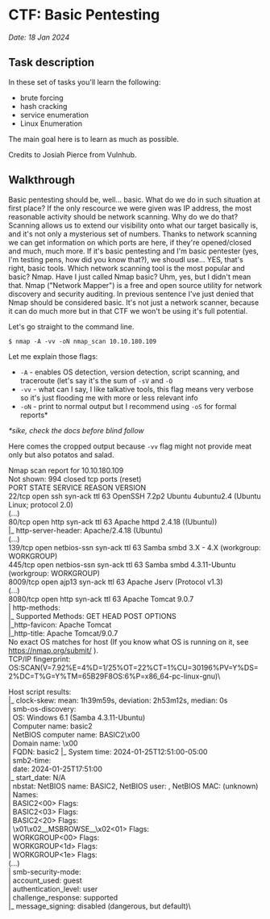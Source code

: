 # CTF: Basic Pentesting
 *Date: 18 Jan 2024*

## Task description
In these set of tasks you'll learn the following:

- brute forcing 
- hash cracking 
- service enumeration
- Linux Enumeration

The main goal here is to learn as much as possible.

Credits to Josiah Pierce from Vulnhub.

## Walkthrough

Basic pentesting should be, well... basic. What do we do in such situation at first place? 
If the only rescource we were given was IP address, the most reasonable activity should be network scanning. 
Why do we do that? Scanning allows us to extend our visibility onto what our target basically is, and it's not only a mysterious set of numbers.
Thanks to network scanning we can get information on which ports are here, if they're opened/closed and much, much more.
If it's basic pentesting and I'm basic pentester (yes, I'm testing pens, how did you know that?), we shoudl use... YES, that's right,
basic tools. Which network scanning tool is the most popular and basic? Nmap. Have I just called Nmap basic? Uhm, yes, but I didn't mean that.
Nmap ("Network Mapper") is a free and open source utility for network discovery and security auditing. In previous sentence I've just
denied that Nmap should be considered basic. It's not just a network scanner, because it can do much more but in that CTF we won't be using 
it's full potential.

Let's go straight to the command line.

`$ nmap -A -vv -oN nmap_scan 10.10.180.109`

Let me explain those flags:
- `-A` - enables OS detection, version detection, script scanning, and traceroute (let's say it's the sum of `-sV` and `-O`
- `-vv` - what can I say, I like talkative tools, this flag means very verbose so it's just flooding me with more or less relevant info
- `-oN` - print to normal output but I recommend using `-oS` for formal reports*

_*sike, check the docs before blind follow_

Here comes the cropped output because `-vv` flag might not provide meat only but also potatos and salad.

Nmap scan report for 10.10.180.109\
Not shown: 994 closed tcp ports (reset)\
PORT     STATE SERVICE     REASON         VERSION\
22/tcp   open  ssh         syn-ack ttl 63 OpenSSH 7.2p2 Ubuntu 4ubuntu2.4 (Ubuntu Linux; protocol 2.0)\
(...)\
80/tcp   open  http        syn-ack ttl 63 Apache httpd 2.4.18 ((Ubuntu))\
|_ http-server-header: Apache/2.4.18 (Ubuntu)\
(...)\
139/tcp  open  netbios-ssn syn-ack ttl 63 Samba smbd 3.X - 4.X (workgroup: WORKGROUP)\
445/tcp  open  netbios-ssn syn-ack ttl 63 Samba smbd 4.3.11-Ubuntu (workgroup: WORKGROUP)\
8009/tcp open  ajp13       syn-ack ttl 63 Apache Jserv (Protocol v1.3)\
(...)\
8080/tcp open  http        syn-ack ttl 63 Apache Tomcat 9.0.7\
| http-methods: \
|_  Supported Methods: GET HEAD POST OPTIONS\
|_http-favicon: Apache Tomcat\
|_http-title: Apache Tomcat/9.0.7\
No exact OS matches for host (If you know what OS is running on it, see https://nmap.org/submit/ ).\
TCP/IP fingerprint:\
OS:SCAN(V=7.92%E=4%D=1/25%OT=22%CT=1%CU=30196%PV=Y%DS=2%DC=T%G=Y%TM=65B29F8OS:6%P=x86_64-pc-linux-gnu)\

Host script results:\
|_ clock-skew: mean: 1h39m59s, deviation: 2h53m12s, median: 0s\
| smb-os-discovery: \
|   OS: Windows 6.1 (Samba 4.3.11-Ubuntu)\
|   Computer name: basic2\
|   NetBIOS computer name: BASIC2\x00\
|   Domain name: \x00\
|   FQDN: basic2
|_  System time: 2024-01-25T12:51:00-05:00\
| smb2-time: \
|   date: 2024-01-25T17:51:00\
|_  start_date: N/A\
| nbstat: NetBIOS name: BASIC2, NetBIOS user: <unknown>, NetBIOS MAC: <unknown> (unknown)\
| Names:\
|   BASIC2<00>  Flags: <unique><active>\
|   BASIC2<03>  Flags: <unique><active>\
|   BASIC2<20>           Flags: <unique><active>\
|   \x01\x02__MSBROWSE__\x02<01>  Flags: <group><active>\
|   WORKGROUP<00>        Flags: <group><active>\
|   WORKGROUP<1d>        Flags: <unique><active>\
|   WORKGROUP<1e>        Flags: <group><active>\
(...)\
| smb-security-mode: \
|   account_used: guest\
|   authentication_level: user\
|   challenge_response: supported\
|_  message_signing: disabled (dangerous, but default)\

